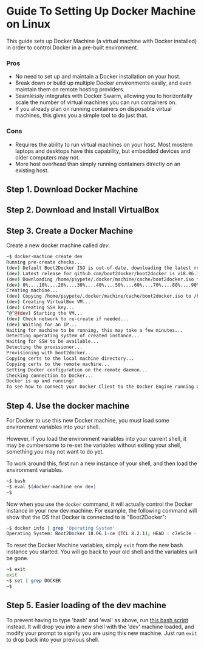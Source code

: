 # Guide To Setting Up Docker Machine on Linux

This guide sets up Docker Machine (a virtual machine with Docker installed) in order to control Docker in a pre-built environment.

### Pros
 - No need to set up and maintain a Docker installation on your host.
 - Break down or build up multiple Docker environments easily, and even maintain them on remote hosting providers.
 - Seamlessly integrates with Docker Swarm, allowing you to horizontally scale the number of virtual machines you can run containers on.
 - If you already plan on running containers on disposable virtual machines, this gives you a simple tool to do just that.
### Cons
 - Requires the ability to run virtual machines on your host. Most mostern laptops and desktops have this capability, but embedded devices and older computers may not.
 - More host overhead than simply running containers directly on an existing host.

## Step 1. Download Docker Machine

## Step 2. Download and Install VirtualBox

## Step 3. Create a Docker Machine

Create a new docker machine called *dev*.

```bash
~$ docker-machine create dev
Running pre-create checks...
(dev) Default Boot2Docker ISO is out-of-date, downloading the latest release...
(dev) Latest release for github.com/boot2docker/boot2docker is v18.06.1-ce
(dev) Downloading /home/psypete/.docker/machine/cache/boot2docker.iso from https://github.com/boot2docker/boot2docker/releases/download/v18.06.1-ce/boot2docker.iso...
(dev) 0%....10%....20%....30%....40%....50%....60%....70%....80%....90%....100%
Creating machine...
(dev) Copying /home/psypete/.docker/machine/cache/boot2docker.iso to /home/psypete/.docker/machine/machines/dev/boot2docker.iso...
(dev) Creating VirtualBox VM...
(dev) Creating SSH key...
^@^@(dev) Starting the VM...
(dev) Check network to re-create if needed...
(dev) Waiting for an IP...
Waiting for machine to be running, this may take a few minutes...
Detecting operating system of created instance...
Waiting for SSH to be available...
Detecting the provisioner...
Provisioning with boot2docker...
Copying certs to the local machine directory...
Copying certs to the remote machine...
Setting Docker configuration on the remote daemon...
Checking connection to Docker...
Docker is up and running!
To see how to connect your Docker Client to the Docker Engine running on this virtual machine, run: docker-machine env dev
```

## Step 4. Use the docker machine

For Docker to use this new Docker machine, you must load some environment variables into your shell.

However, if you load the environment variables into your current shell, it may be cumbersome to re-set the variables without exiting your shell, something you may not want to do yet.

To work around this, first run a new instance of your shell, and then load the environment variables.
```bash
~$ bash
~$ eval $(docker-machine env dev)
~$ 
```

Now when you use the `docker` command, it will actually control the Docker instance in your new dev machine.
For example, the following command will show that the OS that Docker is connected to is "Boot2Docker":
```bash
~$ docker info | grep 'Operating System'
Operating System: Boot2Docker 18.06.1-ce (TCL 8.2.1); HEAD : c7e5c3e - Wed Aug 22 16:27:42 UTC 2018
```

To reset the Docker Machine variables, simply `exit` from the new bash instance you started. You will go back to your old shell and the variables will be gone.
```bash
~$ exit
exit
~$ set | grep DOCKER
~$ 
```

## Step 5. Easier loading of the dev machine

To prevent having to type 'bash' and 'eval' as above, run [this bash script](./load-machine.sh) instead. It will drop you into a new shell with the 'dev' machine loaded, and modify your prompt to signify you are using this new machine. Just run `exit` to drop back into your previous shell.

